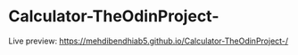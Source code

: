 # Calculator-TheOdinProject-
Live preview:
https://mehdibendhiab5.github.io/Calculator-TheOdinProject-/
